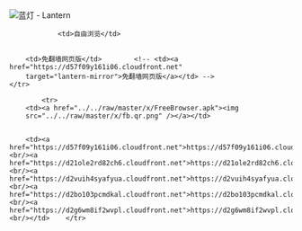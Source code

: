 

<img src="../../raw/master/x/8e0a2b81.c82003be.LanternYellow2.png" alt="蓝灯 - Lantern"/>
<table>
    <tr>
                
                <td>自由浏览</td>
        
        
        <td>免翻墙网页版</td>        <!-- <td><a href="https://d57f09y161i06.cloudfront.net"
        target="lantern-mirror">免翻墙网页版</a></td> -->
    </tr>
    
            <tr>
        <td><a href="../../raw/master/x/FreeBrowser.apk"><img
        src="../../raw/master/x/fb.qr.png" /></a></td>

        
        <td><a href="https://d57f09y161i06.cloudfront.net">https://d57f09y161i06.cloudfront.net</a><br/><a href="https://d21ole2rd82ch6.cloudfront.net">https://d21ole2rd82ch6.cloudfront.net</a><br/><a href="https://d2vuih4syafyua.cloudfront.net">https://d2vuih4syafyua.cloudfront.net</a><br/><a href="https://d2bo103pcmdkal.cloudfront.net">https://d2bo103pcmdkal.cloudfront.net</a><br/><a href="https://d2g6wm8if2wvpl.cloudfront.net">https://d2g6wm8if2wvpl.cloudfront.net</a><br/></td>    </tr>
</table>
